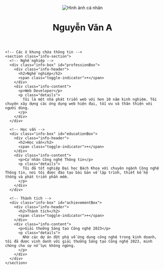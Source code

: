 <!DOCTYPE html>
<html lang="vi">
<head>
  <meta charset="UTF-8">
  <meta name="viewport" content="width=device-width, initial-scale=1.0">
  <title>Giới thiệu bản thân</title>
  <link rel="stylesheet" href="styles.css">
</head>
<body>
  <div class="container">
    <!-- Phần thông tin cá nhân -->
    <header class="profile">
      <div class="profile-img">
        <!-- Thay "avatar.jpg" bằng đường dẫn ảnh cá nhân của bạn -->
        <img src="avatar.jpg" alt="Hình ảnh cá nhân">
      </div>
      <h1>Nguyễn Văn A</h1>
    </header>
    
    <!-- Các ô khung chứa thông tin -->
    <section class="info-section">
      <!-- Nghề nghiệp -->
      <div class="info-box" id="professionBox">
        <div class="info-header">
          <h2>Nghề nghiệp</h2>
          <span class="toggle-indicator">+</span>
        </div>
        <div class="info-content">
          <p>Web Developer</p>
          <p class="details">
            Tôi là một nhà phát triển web với hơn 10 năm kinh nghiệm. Tôi chuyên xây dựng các ứng dụng web hiện đại, tối ưu và thân thiện với người dùng.
          </p>
        </div>
      </div>
      
      <!-- Học vấn -->
      <div class="info-box" id="educationBox">
        <div class="info-header">
          <h2>Học vấn</h2>
          <span class="toggle-indicator">+</span>
        </div>
        <div class="info-content">
          <p>Cử nhân Công nghệ Thông tin</p>
          <p class="details">
            Tôi đã tốt nghiệp Đại học Bách Khoa với chuyên ngành Công nghệ Thông tin, nơi tôi được đào tạo bài bản về lập trình, thiết kế hệ thống và phát triển phần mềm.
          </p>
        </div>
      </div>
      
      <!-- Thành tích -->
      <div class="info-box" id="achievementBox">
        <div class="info-header">
          <h2>Thành tích</h2>
          <span class="toggle-indicator">+</span>
        </div>
        <div class="info-content">
          <p>Giải thưởng Sáng tạo Công nghệ 2023</p>
          <p class="details">
            Nhờ các dự án đột phá về ứng dụng công nghệ trong kinh doanh, tôi đã được vinh danh với giải thưởng Sáng tạo Công nghệ 2023, minh chứng cho sự nỗ lực không ngừng.
          </p>
        </div>
      </div>
    </section>
  </div>

  <script src="script.js"></script>
</body>
</html>
